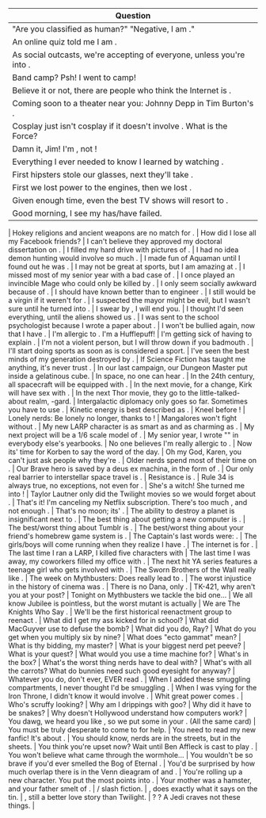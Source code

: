 Question |
--- |
"Are you classified as human?"  "Negative, I am <BLANK>." |
An online quiz told me I am <BLANK>. |
As social outcasts, we're accepting of everyone, unless you're into <BLANK>. |
Band camp? Psh! I went to <BLANK> camp! |
Believe it or not, there are people who think the Internet is <BLANK>. |
Coming soon to a theater near you: Johnny Depp in Tim Burton's <BLANK>. |
Cosplay just isn't cosplay if it doesn't involve <BLANK>. What is the Force? |
Damn it, Jim! I'm <BLANK>, not <BLANK>! |
Everything I ever needed to know I learned by watching <BLANK>. |
First hipsters stole our glasses, next they'll take <BLANK>. |
First we lost power to the engines, then we lost <BLANK>. |
Given enough time, even the best TV shows will resort to <BLANK>. |
Good morning, I see my <BLANK> has/have failed. |
 |
Hokey religions and ancient weapons are no match for <BLANK>. |
How did I lose all my Facebook friends? |
I can't believe they approved my doctoral dissertation on <BLANK>. |
I filled my hard drive with pictures of <BLANK>. |
I had no idea demon hunting would involve so much <BLANK>. |
I made fun of Aquaman until I found out he was <BLANK>. |
I may not be great at sports, but I am amazing at <BLANK>. |
I missed most of my senior year with a bad case of <BLANK>. |
I once played an invincible Mage who could only be killed by <BLANK>. |
I only seem socially awkward because of <BLANK>. |
I should have known better than to engineer <BLANK>. |
I still would be a virgin if it weren't for <BLANK>. |
I suspected the mayor might be evil, but I wasn't sure until he turned into <BLANK>. |
I swear by <BLANK>, I will end you. |
I thought I'd seen everything, until the aliens showed us <BLANK>. |
I was sent to the school psychologist because I wrote a paper about <BLANK>. |
I won't be bullied again, now that I have <BLANK>. |
I'm allergic to <BLANK>. I'm a Hufflepuff! |
I'm getting sick of having to explain <BLANK>. |
I'm not a violent person, but I will throw down if you badmouth <BLANK>. |
I'll start doing sports as soon as <BLANK> is considered a sport. |
I've seen the best minds of my generation destroyed by <BLANK>. |
If Science Fiction has taught me anything, it's never trust <BLANK>. |
In our last campaign, our Dungeon Master put <BLANK> inside a gelatinous cube. |
In space, no one can hear <BLANK>. |
In the 24th century, all spacecraft will be equipped with <BLANK>. |
In the next movie, for a change, Kirk will have sex with <BLANK>. |
In the next Thor movie, they go to the little-talked-about realm, <BLANK>-gard. |
Intergalactic diplomacy only goes so far. Sometimes you have to use <BLANK>. |
Kinetic energy is best described as <BLANK>. |
Kneel before <BLANK>! |
Lonely nerds: Be lonely no longer, thanks to <BLANK>! |
Mangalores won't fight without <BLANK>. |
My new LARP character is as smart as <BLANK> and as charming as <BLANK>. |
My next project will be a 1/6 scale model of <BLANK>. |
My senior year, I wrote "<BLANK>"  in everybody else's yearbooks. |
No one believes I'm really allergic to <BLANK>. |
Now its' time for Korben to say the word of the day. |
Oh my God, Karen, you can't just ask people why they're <BLANK>. |
Older nerds spend most of their time on <BLANK>. |
Our Brave hero is saved by a deus ex machina, in the form of <BLANK>. |
Our only real barrier to interstellar space travel is <BLANK>. |
Resistance is <BLANK>. |
Rule 34 is always true, no exceptions, not even for <BLANK>. |
She's a witch! She turned me into <BLANK>! |
Taylor Lautner only did the Twilight movies so we would forget about <BLANK>. |
That's it! I'm canceling my Netflix subscription. There's too much <BLANK>, and not enough <BLANK>. |
That's no moon; its' <BLANK>. |
The ability to destroy a planet is insignificant next to <BLANK>. |
The best thing about getting a new computer is <BLANK>. |
The best/worst thing about Tumblr is <BLANK>. |
The best/worst thing about your friend's homebrew game system is <BLANK>. |
The Captain's last words were: <BLANK>. |
The girls/boys will come running when they realize I have <BLANK>. |
The internet is for <BLANK>. |
The last time I ran a LARP, I killed five characters with <BLANK> |
The last time I was away, my coworkers filled my office with <BLANK>. |
The next hit YA series features a teenage girl who gets involved with <BLANK>. |
The Sworn Brothers of the Wall really like <BLANK>. |
The week on Mythbusters: Does <BLANK> really lead to <BLANK>. |
The worst injustice in the history of cinema was <BLANK>. |
There is no Dana, only <BLANK>. |
TK-421, why aren't you at your post? |
Tonight on Mythbusters we tackle the bid one... |
We all know Jubilee is pointless, but the worst mutant is actually <BLANK> |
We are The Knights Who Say <BLANK>. |
We'll be the first historical reenactment group to reenact <BLANK>. |
What did I get my ass kicked for in school? |
What did MacGuyver use to defuse the bomb? |
What did you do, Ray? |
What do you get when you multiply six by nine? |
What does "ecto gammat"  mean? |
What is thy bidding, my master? |
What is your biggest nerd pet peeve? |
What is your quest? |
What would you use a time machine for? |
What's in the box? |
What's the worst thing nerds have to deal with? |
What's with all the carrots? What do bunnies need such good eyesight for anyway? |
Whatever you do, don't ever, EVER read <BLANK>. |
When I added these smuggling compartments, I never thought I'd be smuggling <BLANK>. |
When I was vying for the Iron Throne, I didn't know it would involve <BLANK>. |
Whit great power comes <BLANK>. |
Who's scruffy looking? |
Why am I drippings with goo? |
Why did it have to be snakes? |
Why doesn't Hollywood understand how computers work? |
You dawg, we heard you like <BLANK>, so we put some <BLANK> in your <BLANK>. (All the same card) |
You must be truly desperate to come to <BLANK> for help. |
You need to read my new fanfic! It's about <BLANK>. |
You should know, nerds are <BLANK> in the streets, but <BLANK> in the sheets. |
You think you're upset now? Wait until Ben Affleck is cast to play <BLANK>. |
You won't believe what came through the wormhole... |
You wouldn't be so brave if you'd ever smelled the Bog of Eternal <BLANK>. |
You'd be surprised by how much overlap there is in the Venn dieagram of <BLANK> and <BLANK>. |
You're rolling up a new character. You put the most points into <BLANK>. |
Your mother was a hamster, and your father smelt of <BLANK>. |
<BLANK> / <BLANK> slash fiction. |
<BLANK>, does exactly what it says on the tin. |
<BLANK>, still a better love story than Twilight. |
<BLANK>? <BLANK>? A Jedi craves not these things. |
